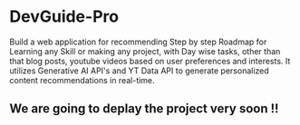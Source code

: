 # DevGuide-Pro

Build a web application for recommending  Step by step Roadmap for Learning any Skill or making any project, with Day wise tasks, other than that blog posts, youtube videos based on user preferences and interests. It utilizes Generative AI API's and YT Data API to generate personalized content recommendations in real-time.

## We are going to deplay the project very soon !!
